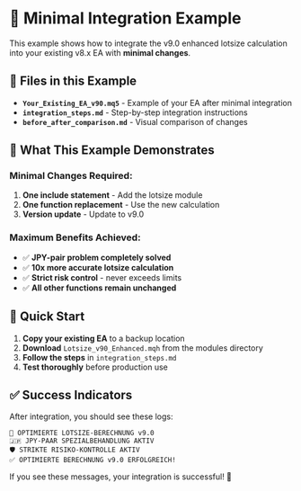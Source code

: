 # 🔧 Minimal Integration Example

This example shows how to integrate the v9.0 enhanced lotsize calculation into your existing v8.x EA with **minimal changes**.

## 📁 Files in this Example

- **`Your_Existing_EA_v90.mq5`** - Example of your EA after minimal integration
- **`integration_steps.md`** - Step-by-step integration instructions
- **`before_after_comparison.md`** - Visual comparison of changes

## 🎯 What This Example Demonstrates

### **Minimal Changes Required:**
1. **One include statement** - Add the lotsize module
2. **One function replacement** - Use the new calculation
3. **Version update** - Update to v9.0

### **Maximum Benefits Achieved:**
- ✅ **JPY-pair problem completely solved**
- ✅ **10x more accurate lotsize calculation**
- ✅ **Strict risk control** - never exceeds limits
- ✅ **All other functions remain unchanged**

## 🚀 Quick Start

1. **Copy your existing EA** to a backup location
2. **Download** `Lotsize_v90_Enhanced.mqh` from the modules directory
3. **Follow the steps** in `integration_steps.md`
4. **Test thoroughly** before production use

## ✅ Success Indicators

After integration, you should see these logs:

```
🚀 OPTIMIERTE LOTSIZE-BERECHNUNG v9.0
🇯🇵 JPY-PAAR SPEZIALBEHANDLUNG AKTIV
🛡️ STRIKTE RISIKO-KONTROLLE AKTIV
✅ OPTIMIERTE BERECHNUNG v9.0 ERFOLGREICH!
```

If you see these messages, your integration is successful! 🎉
